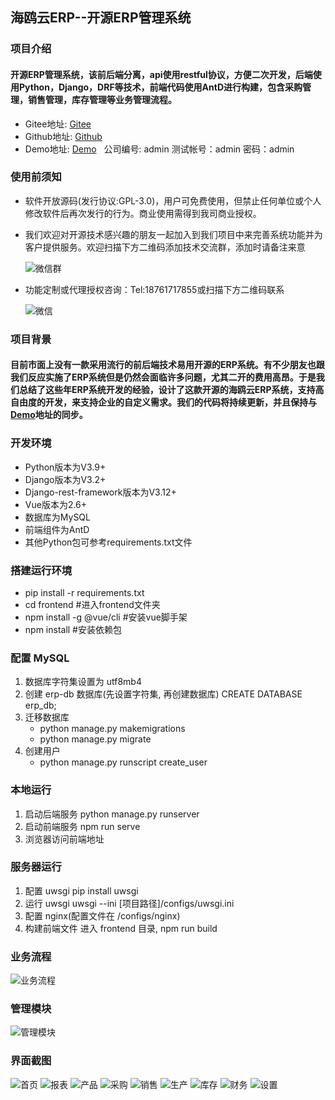 ## 海鸥云ERP--开源ERP管理系统
### 项目介绍
#### 开源ERP管理系统，该前后端分离，api使用restful协议，方便二次开发，后端使用Python，Django，DRF等技术，前端代码使用AntD进行构建，包含采购管理，销售管理，库存管理等业务管理流程。
* Gitee地址: [Gitee](https://gitee.com/haioucloud/erp)
* Github地址: [Github](https://github.com/lianzhanshu/oms)
* Demo地址: [Demo](http://114.218.158.78:12222/) &nbsp;&nbsp;公司编号: admin  测试帐号：admin  密码：admin

### 使用前须知
* 软件开放源码(发行协议:GPL-3.0)，用户可免费使用，但禁止任何单位或个人修改软件后再次发行的行为。商业使用需得到我司商业授权。
* 我们欢迎对开源技术感兴趣的朋友一起加入到我们项目中来完善系统功能并为客户提供服务。欢迎扫描下方二维码添加技术交流群，添加时请备注来意

   ![微信群](https://gitee.com/haioucloud/erp/raw/master/raw/%E5%BE%AE%E4%BF%A1%E7%BE%A4.png)
* 功能定制或代理授权咨询：Tel:18761717855或扫描下方二维码联系

   ![微信](https://gitee.com/haioucloud/erp/raw/master/raw/%E5%BE%AE%E4%BF%A1.png)

### 项目背景
#### 目前市面上没有一款采用流行的前后端技术易用开源的ERP系统。有不少朋友也跟我们反应实施了ERP系统但是仍然会面临许多问题，尤其二开的费用高昂。于是我们总结了这些年ERP系统开发的经验，设计了这款开源的海鸥云ERP系统，支持高自由度的开发，来支持企业的自定义需求。我们的代码将持续更新，并且保持与[Demo](http://114.218.158.78:12222/)地址的同步。

### 开发环境
* Python版本为V3.9+
* Django版本为V3.2+
* Django-rest-framework版本为V3.12+
* Vue版本为2.6+
* 数据库为MySQL
* 前端组件为AntD
* 其他Python包可参考requirements.txt文件

### 搭建运行环境

* pip install -r requirements.txt
* cd frontend  #进入frontend文件夹
* npm install -g @vue/cli  #安装vue脚手架
* npm install  #安装依赖包

### 配置 MySQL

1. 数据库字符集设置为 utf8mb4
2. 创建 erp-db 数据库(先设置字符集, 再创建数据库)
    CREATE DATABASE erp_db;
3. 迁移数据库
    * python manage.py makemigrations
    * python manage.py migrate
4. 创建用户
    * python manage.py runscript create_user

### 本地运行

1. 启动后端服务
    python manage.py runserver
2. 启动前端服务
    npm run serve
3. 浏览器访问前端地址

### 服务器运行

1. 配置 uwsgi
    pip install uwsgi
2. 运行 uwsgi
    uwsgi --ini [项目路径]/configs/uwsgi.ini
3. 配置 nginx(配置文件在 /configs/nginx)
4. 构建前端文件
    进入 frontend 目录, npm run build

### 业务流程
![业务流程](https://gitee.com/haioucloud/erp/raw/master/raw/ERP%20Workflow.png)

### 管理模块
![管理模块](https://gitee.com/haioucloud/erp/raw/master/raw/ERP%E6%A8%A1%E5%9D%97.png)

### 界面截图
![首页](https://gitee.com/haioucloud/erp/raw/master/raw/%E9%A6%96%E9%A1%B5.png)
![报表](https://gitee.com/haioucloud/erp/raw/master/raw/%E6%8A%A5%E8%A1%A8.png)
![产品](https://gitee.com/haioucloud/erp/raw/master/raw/%E4%BA%A7%E5%93%81.png)
![采购](https://gitee.com/haioucloud/erp/raw/master/raw/%E9%87%87%E8%B4%AD.png)
![销售](https://gitee.com/haioucloud/erp/raw/master/raw/%E9%94%80%E5%94%AE.png)
![生产](https://gitee.com/haioucloud/erp/raw/master/raw/%E9%94%80%E5%94%AE.png)
![库存](https://gitee.com/haioucloud/erp/raw/master/raw/%E5%BA%93%E5%AD%98.png)
![财务](https://gitee.com/haioucloud/erp/raw/master/raw/%E8%B4%A2%E5%8A%A1.png)
![设置](https://gitee.com/haioucloud/erp/raw/master/raw/%E8%AE%BE%E7%BD%AE.png)